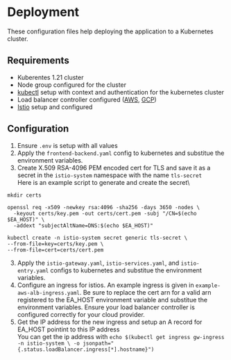 # Deployment
These configuration files help deploying the application to a Kubernetes cluster.

## Requirements
* Kuberentes 1.21 cluster
* Node group configured for the cluster
* [kubectl](https://kubernetes.io/docs/tasks/tools/) setup with context and authentication for the kubernetes cluster
* Load balancer controller configured ([AWS](https://kubernetes-sigs.github.io/aws-load-balancer-controller/v2.3/), [GCP](https://github.com/kubernetes/ingress-gce))
* [Istio](https://istio.io/latest/docs/setup/install/istioctl/) setup and configured

## Configuration
1. Ensure `.env` is setup with all values
2. Apply the `frontend-backend.yaml` config to kubernetes and substitue the environment variables.
3. Create X.509 RSA-4096 PEM encoded cert for TLS and save it as a secret in the `istio-system` namespace with the name `tls-secret` \
Here is an example script to generate and create the secret\
```
mkdir certs

openssl req -x509 -newkey rsa:4096 -sha256 -days 3650 -nodes \
  -keyout certs/key.pem -out certs/cert.pem -subj "/CN=$(echo $EA_HOST)" \
  -addext "subjectAltName=DNS:$(echo $EA_HOST)"

kubectl create -n istio-system secret generic tls-secret \
--from-file=key=certs/key.pem \
--from-file=cert=certs/cert.pem
```
3. Apply the `istio-gateway.yaml`, `istio-services.yaml`, and `istio-entry.yaml` configs to kubernetes and substitue the environment variables.
4. Configure an ingress for istios. An example ingress is given in `example-aws-alb-ingress.yaml`. Be sure to replace the cert arn for a valid arn registered to the EA_HOST environment variable and substitue the environment variables. Ensure your load balancer controller is configured correctly for your cloud provider.
5. Get the IP address for the new ingress and setup an A record for EA_HOST pointint to this IP address\
You can get the ip address with `echo $(kubectl get ingress gw-ingress -n istio-system \
-o jsonpath="{.status.loadBalancer.ingress[*].hostname}")` 